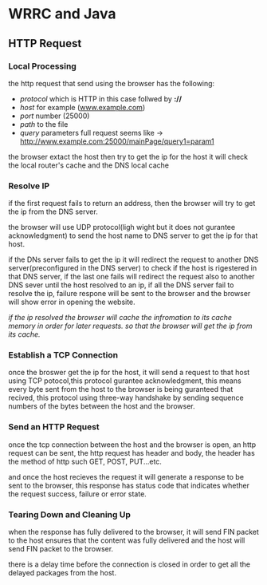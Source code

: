 # WRRC and Java
## HTTP Request
### Local Processing
the http request that send using the browser has the following:
* _protocol_ which is HTTP in this case follwed by **://**
* _host_ for example (www.example.com)
* _port_ number (25000)
* _path_ to the file
* _query_ parameters
full request seems like -> http://www.example.com:25000/mainPage/query1=param1

the browser extact the host then try to get the ip for the host
it will check the local router's cache and the DNS local cache

### Resolve IP
if the first request fails to return an address, then the browser will try to get the ip from the DNS server.

the browser will use UDP protocol(ligh wight but it does not gurantee acknowledgment) to send the host name to DNS server to get the ip for that host.

if the DNs server fails to get the ip it will redirect the request to another DNS server(preconfigured in the DNS server) to check if the host is rigestered in that DNS server, if the last one fails will redirect the request also to another DNS sever until the host resolved to an ip, if all the DNS server fail to resolve the ip, failure respone will be sent to the browser and the browser will show error in opening the website.

*if the ip resolved the browser will cache the infromation to its cache memory in order for later requests. so that the browser will get the ip from its cache.*

### Establish a TCP Connection
once the broswer get the ip for the host, it will send a request to that host using TCP potocol,this protocol gurantee acknowledgment, this means every byte sent from the host to the browser is being guranteed that recived, this protocol using three-way handshake by sending sequence numbers of the bytes between the host and the browser.

### Send an HTTP Request
once the tcp connection between the host and the browser is open, an  http request can be sent, the http request has header and body, the header has the method of http such GET, POST, PUT...etc.


and once the host recieves the request it will generate a response to be sent to the browser, this response has status code that indicates whether the request success, failure or error state.

### Tearing Down and Cleaning Up
when the response has fully delivered to the browser, it will send FIN packet to the host ensures that the content was fully delivered and the host will send FIN packet to the browser.

there is a delay time before the connection is closed in order to get all the delayed packages from the host.




